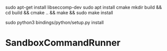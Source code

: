 sudo apt-get install libseccomp-dev
sudo apt install cmake
mkdir build && cd build && cmake .. && make && sudo make install

sudo python3 bindings/python/setup.py install

# SandboxCommandRunner
